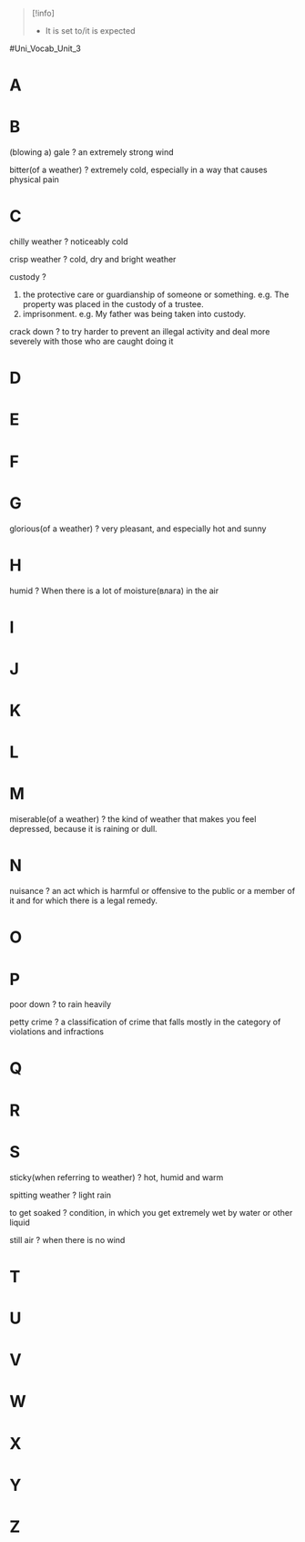 
>[!info]
> - It is set to/it is expected


#Uni_Vocab_Unit_3

# A
# B

(blowing a) gale
?
an extremely strong wind
<!--SR:!2024-11-20,3,250-->

bitter(of a weather)
?
extremely cold, especially in a way that causes physical pain
<!--SR:!2024-11-20,3,250-->


# C

chilly weather
?
noticeably cold
<!--SR:!2024-11-18,1,230-->

crisp weather
?
cold, dry and bright weather
<!--SR:!2024-11-18,1,230-->

custody
?
1. the protective care or guardianship of someone or something.
   e.g. The property was placed in the custody of a trustee.
2. imprisonment.
   e.g. My father was being taken into custody.
<!--SR:!2024-11-18,1,230-->

crack down
?
​to try harder to prevent an illegal activity and deal more severely with those who are caught doing it
<!--SR:!2024-11-20,3,250-->

# D
# E
# F
# G

glorious(of a weather)
?
very pleasant, and especially hot and sunny
<!--SR:!2024-11-20,3,250-->

# H

humid
?
When there is a lot of moisture(влага) in the air
<!--SR:!2024-11-20,3,250-->

# I
# J
# K
# L
# M

miserable(of a weather)
?
the kind of weather that makes you feel depressed, because it is raining or dull.
<!--SR:!2024-11-20,3,250-->

# N 

nuisance
?
an act which is harmful or offensive to the public or a member of it and for which there is a legal remedy.
<!--SR:!2024-11-18,1,230-->

# O
# P

poor down
?
to rain heavily
<!--SR:!2024-11-20,3,250-->

petty crime
?
a classification of crime that falls mostly in the category of violations and infractions
<!--SR:!2024-11-18,1,230-->

# Q
# R
# S

sticky(when referring to weather)
?
hot, humid and warm
<!--SR:!2024-11-20,3,250-->

spitting weather
?
light rain
<!--SR:!2024-11-20,3,250-->

to get soaked
?
condition, in which you get extremely wet by water or other liquid
<!--SR:!2024-11-20,3,250-->

still air
?
when there is no wind
<!--SR:!2024-11-20,3,250-->



# T
# U
# V
# W
# X
# Y
# Z

